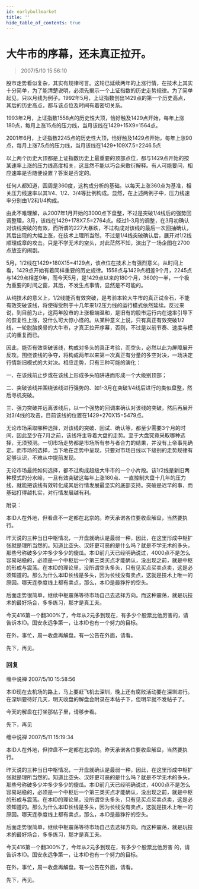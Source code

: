 ```yaml
---
id: earlybullmarket 
title: ''
hide_table_of_contents: true
---
```


# 大牛市的序幕，还未真正拉开。

> 2007/5/10 15:56:10

股市走势看似复杂，其实有规律可言。这轮已延续两年的上涨行情，在技术上其实十分简单，为了能清楚说明，必须先揭示一个上证指数的历史走势规律。为了简单起见，只以月线为例子。1992年5月，上证指数创出1429点的第一个历史高点，其后的历史高点，都与该点位及时间有着密切关系。

1993年2月，上证指数1558点的历史性大顶，恰好触及1429点开始，每年上涨180点，每月上涨15点的压力线，当月该线在1429+15X9=1564点。

2001年6月，上证指数2245点的历史性大顶，恰好触及1429点开始，每年上涨90点，每月上涨7.5点的压力线，当月该线在1429+109X7.5=2246.5点

以上两个历史大顶都是上证指数历史上最重要的顶部点位，都与1429点开始的按某速率上涨的压力线高度相关，这显然不能以巧合来敷衍解释。有人可能要问，相应速率是否随便设置？答案是否定的。

任何人都知道，圆周是360度，这构成分析的基础。以每天上涨360点为基准，相关压力线速率以其1/4、1/2、3/4等比例构成。显然，在上述两例子中，压力线速率分别由1/2和1/4构成。

由此不难理解，从2007年1月开始的3000点下盘整，不过是突破1/4线后的强势回调整理，3月，该线在1429+178X7.5=2764点。经过1-3月的调整，在3月初确认对该线突破的有效，而所谓的227大暴跌，不过构成对该线的最后一次回抽确认，其后出现的大幅上涨，在技术上理所当然，不过是1/4线突破确认后，展开对1/2线顺理成章的攻击。只是不学无术的空头，对此茫然不知，演出了一场企图在2700点放空的闹剧。

5月，1/2线在1429+180X15=4129点，该点位在技术上有强烈意义。从时间上看，1429点开始有着同样重要的历史规律。1558点与1429点相差9个月，2245点与1429点相差9年，而今天5月，是1429点以来的180个月，360的一半，一个极为重要的时间之窗，其后，不发生点事情，显然是不可能的。

从纯技术的意义上，1/2线能否有效突破，是考验本轮大牛市的真正试金石，不能有效突破该线，将使得受制于十几年来1/2压力线的运行模式依然延续。反过来说，到目前为止，这两年股市的上涨极端温和，是旧有的股市运行内在速率引导下的恢复性上涨，没什么可大惊小怪的。从某种意义上说，只有真正有效突破1/2线，一轮脱胎换骨的大牛市，才真正拉开序幕，否则，不过是以前节奏、速度与模式的重复而已。

因此，能否有效突破该线，构成对多头的真正考验，而空头，必然以此为屏障展开反攻。围绕该线的争夺，将构成两年以来第一次真正有分量的多空对决，一场决定行情新旧模式的大对决。相应走势，只有三种可能的演化：

一、在该线前止步或在该线上形成多头陷阱进而形成一个大级别顶部；

二、突破该线并围绕该线进行强势的、如1-3月在突破1/4线后进行的类似盘整，然后寻机突破。

三、强力突破并远离该线后，以一个强势的回调来确认对该线的突破，然后再展开对3/4线的攻击，目前该线的位置在1429+270X15=5479点。

无论市场采取哪种选择，对该线的突破、回试、确认等，都至少需要3个月的时间，因此至少在7月之前，该线将主导着大盘的走势。至于大盘究竟采取哪种选择，无须预测。一切市场走势都是市场所有参与者合力的结果，并没有上帝事先确定。而市场的选择，当下地在走势中呈现，只要对市场日线以下级别的走势规律有足够认识，不难从中提前发现。

无论市场最终如何选择，都不过构成超级大牛市的一个小片段。该1/2线是新旧两种模式的分水岭，一旦有效突破这每年上涨180点、一直控制大盘十几年的压力线，就能把该线有效转化成其后行情发展最坚实的底部支持。突破是迟早的事，而基础打得越扎实，对行情发展越有利。

<div style={{color: '#FF0000', fontSize: '16px', fontWeight: '500'}}>

附录：


本ID人在外地，但看盘不一定都在北京的。昨天承诺各位要收盘解盘，当然要执行。

昨天说的三种当日中枢情况，一开盘就确认是最弱一种，因此，在这里形成中枢扩张就是理所当然的。知道比空头、汉奸更可恶的是什么吗？就是不学无术的多头，那些号称破多少冲多少多少的傻瓜。本ID前几天已经明确说过，4000点不是怎么容易站稳的，必须是一个中枢后一个第三类买点才能确认，没出现之前，就是中枢的形成与震荡。在本ID的理论里，没所谓空头多头，只有见买点买卖点卖，这是必须知道的。那么为什么本ID长线是多头，因为长线没有卖点，这就是技术上唯一的原因。哪天连季度线上都有卖点，那么，本ID是最狰狞的空头。

后面走势很简单，继续中枢震荡等待市场自己去选择方向。而这种震荡，就是玩技术的最好场合，多多练习，那才是真工夫。

今天416第一个翻300%了，今年从2元多到现在，有多少个股票比他厉害的，请告诉本ID。国安永远争第一，让本ID也有一个努力的目标。

在外，事忙，周一收盘再解盘。有一公告在外面，请看。

先下，再见。
</div>

### 回复

<div class='blog-comment'>
<span class='blog-comment-chan'>缠中说禅</span> 2007/5/10 15:58:56<br/>

本ID现在去机场的路上，马上要赶飞机去深圳，晚上还有腐败活动要在深圳进行。在深圳要待好几天，明天收盘的解盘会附录在本帖子下，但明早就不发帖子了。

今天的解盘在打坐那帖子里，请移步看。

先下，再见
</div>

<div class='blog-comment'>
<span class='blog-comment-chan'>缠中说禅</span> 2007/5/11 15:19:34<br/>

本ID人在外地，但控盘不一定都在北京的。昨天承诺各位要收盘解盘，当然要执行。

昨天说的三种当日中枢情况，一开盘就确认是最弱一种，因此，在这里形成中枢扩张就是理所当然的。知道比空头、汉奸更可恶的是什么吗？就是不学无术的多头，那些号称破多少冲多少多少的傻瓜。本ID前几天已经明确说过，4000点不是怎么容易站稳的，必须是一个中枢后一个第三类买点才能确认，没出现之前，就是中枢的形成与震荡。在本ID的理论里，没所谓空头多头，只有见买点买卖点卖，这是必须知道的。那么为什么本ID长线是多头，因为长线没有卖点，这就是技术上唯一的原因。哪天连季度线上都有卖点，那么，本ID是最狰狞的空头。

后面走势很简单，继续中枢震荡等待市场自己去选择方向。而这种震荡，就是玩技术的最好场合，多多练习，那才是真工夫。

今天416第一个翻300%了，今年从2元多到现在，有多少个股票比他厉害 的，请告诉本ID。国安永远争第一，让本ID也有一个努力的目标。

在外，事忙，周一收盘再解盘。有一公告在外面，请看。

先下，再见。
</div>